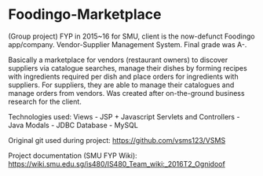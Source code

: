 # Foodingo-Marketplace
(Group project) FYP in 2015~16 for SMU, client is the now-defunct Foodingo app/company. Vendor-Supplier Management System. Final grade was A-.

Basically a marketplace for vendors (restaurant owners) to discover suppliers via catalogue searches, manage their dishes by forming recipes with ingredients required per dish and place orders for ingredients with suppliers. For suppliers, they are able to manage their catalogues and manage orders from vendors. Was created after on-the-ground business research for the client.

Technologies used:
Views - JSP + Javascript 
Servlets and Controllers - Java
Modals - JDBC
Database - MySQL

Original git used during project: https://github.com/vsms123/VSMS

Project documentation (SMU FYP Wiki): https://wiki.smu.edu.sg/is480/IS480_Team_wiki:_2016T2_Ognidoof
